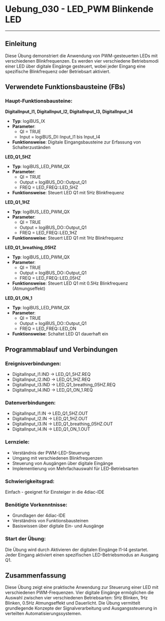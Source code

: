 # Uebung_030 - LED_PWM Blinkende LED

* * * * * * * * * *

## Einleitung
Diese Übung demonstriert die Anwendung von PWM-gesteuerten LEDs mit verschiedenen Blinkfrequenzen. Es werden vier verschiedene Betriebsmodi einer LED über digitale Eingänge gesteuert, wobei jeder Eingang eine spezifische Blinkfrequenz oder Betriebsart aktiviert.

## Verwendete Funktionsbausteine (FBs)

### Haupt-Funktionsbausteine:

**DigitalInput_I1, DigitalInput_I2, DigitalInput_I3, DigitalInput_I4**
- **Typ**: logiBUS_IX
- **Parameter**: 
  - QI = TRUE
  - Input = logiBUS_DI::Input_I1 bis Input_I4
- **Funktionsweise**: Digitale Eingangsbausteine zur Erfassung von Schalterzuständen

**LED_Q1_5HZ**
- **Typ**: logiBUS_LED_PWM_QX
- **Parameter**:
  - QI = TRUE
  - Output = logiBUS_DO::Output_Q1
  - FREQ = LED_FREQ::LED_5HZ
- **Funktionsweise**: Steuert LED Q1 mit 5Hz Blinkfrequenz

**LED_Q1_1HZ**
- **Typ**: logiBUS_LED_PWM_QX
- **Parameter**:
  - QI = TRUE
  - Output = logiBUS_DO::Output_Q1
  - FREQ = LED_FREQ::LED_1HZ
- **Funktionsweise**: Steuert LED Q1 mit 1Hz Blinkfrequenz

**LED_Q1_breathing_05HZ**
- **Typ**: logiBUS_LED_PWM_QX
- **Parameter**:
  - QI = TRUE
  - Output = logiBUS_DO::Output_Q1
  - FREQ = LED_FREQ::LED_05HZ
- **Funktionsweise**: Steuert LED Q1 mit 0.5Hz Blinkfrequenz (Atmungseffekt)

**LED_Q1_ON_1**
- **Typ**: logiBUS_LED_PWM_QX
- **Parameter**:
  - QI = TRUE
  - Output = logiBUS_DO::Output_Q1
  - FREQ = LED_FREQ::LED_ON
- **Funktionsweise**: Schaltet LED Q1 dauerhaft ein

## Programmablauf und Verbindungen

### Ereignisverbindungen:
- DigitalInput_I1.IND → LED_Q1_5HZ.REQ
- DigitalInput_I2.IND → LED_Q1_1HZ.REQ
- DigitalInput_I3.IND → LED_Q1_breathing_05HZ.REQ
- DigitalInput_I4.IND → LED_Q1_ON_1.REQ

### Datenverbindungen:
- DigitalInput_I1.IN → LED_Q1_5HZ.OUT
- DigitalInput_I2.IN → LED_Q1_1HZ.OUT
- DigitalInput_I3.IN → LED_Q1_breathing_05HZ.OUT
- DigitalInput_I4.IN → LED_Q1_ON_1.OUT

### Lernziele:
- Verständnis der PWM-LED-Steuerung
- Umgang mit verschiedenen Blinkfrequenzen
- Steuerung von Ausgängen über digitale Eingänge
- Implementierung von Mehrfachauswahl für LED-Betriebsarten

### Schwierigkeitsgrad:
Einfach - geeignet für Einsteiger in die 4diac-IDE

### Benötigte Vorkenntnisse:
- Grundlagen der 4diac-IDE
- Verständnis von Funktionsbausteinen
- Basiswissen über digitale Ein- und Ausgänge

### Start der Übung:
Die Übung wird durch Aktivieren der digitalen Eingänge I1-I4 gestartet. Jeder Eingang aktiviert einen spezifischen LED-Betriebsmodus an Ausgang Q1.

## Zusammenfassung
Diese Übung zeigt eine praktische Anwendung zur Steuerung einer LED mit verschiedenen PWM-Frequenzen. Vier digitale Eingänge ermöglichen die Auswahl zwischen vier verschiedenen Betriebsarten: 5Hz Blinken, 1Hz Blinken, 0.5Hz Atmungseffekt und Dauerlicht. Die Übung vermittelt grundlegende Konzepte der Signalverarbeitung und Ausgangssteuerung in verteilten Automatisierungssystemen.